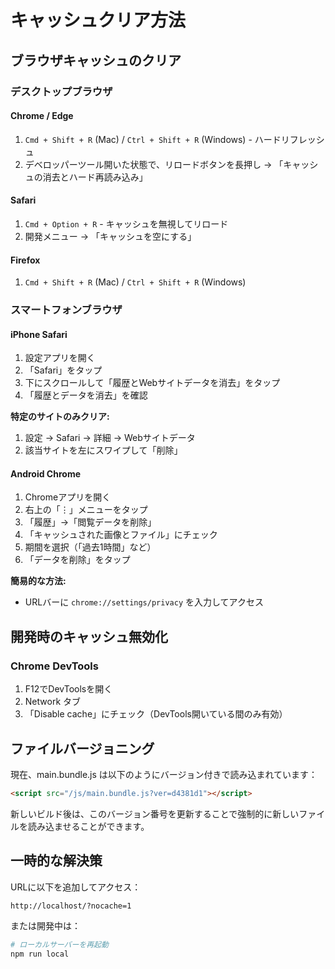 # キャッシュクリア方法

## ブラウザキャッシュのクリア

### デスクトップブラウザ

#### Chrome / Edge
1. `Cmd + Shift + R` (Mac) / `Ctrl + Shift + R` (Windows) - ハードリフレッシュ
2. デベロッパーツール開いた状態で、リロードボタンを長押し → 「キャッシュの消去とハード再読み込み」

#### Safari
1. `Cmd + Option + R` - キャッシュを無視してリロード
2. 開発メニュー → 「キャッシュを空にする」

#### Firefox
1. `Cmd + Shift + R` (Mac) / `Ctrl + Shift + R` (Windows)

### スマートフォンブラウザ

#### iPhone Safari
1. 設定アプリを開く
2. 「Safari」をタップ
3. 下にスクロールして「履歴とWebサイトデータを消去」をタップ
4. 「履歴とデータを消去」を確認

**特定のサイトのみクリア:**
1. 設定 → Safari → 詳細 → Webサイトデータ
2. 該当サイトを左にスワイプして「削除」

#### Android Chrome
1. Chromeアプリを開く
2. 右上の「⋮」メニューをタップ
3. 「履歴」→「閲覧データを削除」
4. 「キャッシュされた画像とファイル」にチェック
5. 期間を選択（「過去1時間」など）
6. 「データを削除」をタップ

**簡易的な方法:**
- URLバーに `chrome://settings/privacy` を入力してアクセス

## 開発時のキャッシュ無効化

### Chrome DevTools
1. F12でDevToolsを開く
2. Network タブ
3. 「Disable cache」にチェック（DevTools開いている間のみ有効）

## ファイルバージョニング

現在、main.bundle.js は以下のようにバージョン付きで読み込まれています：
```html
<script src="/js/main.bundle.js?ver=d4381d1"></script>
```

新しいビルド後は、このバージョン番号を更新することで強制的に新しいファイルを読み込ませることができます。

## 一時的な解決策

URLに以下を追加してアクセス：
```
http://localhost/?nocache=1
```

または開発中は：
```bash
# ローカルサーバーを再起動
npm run local
```